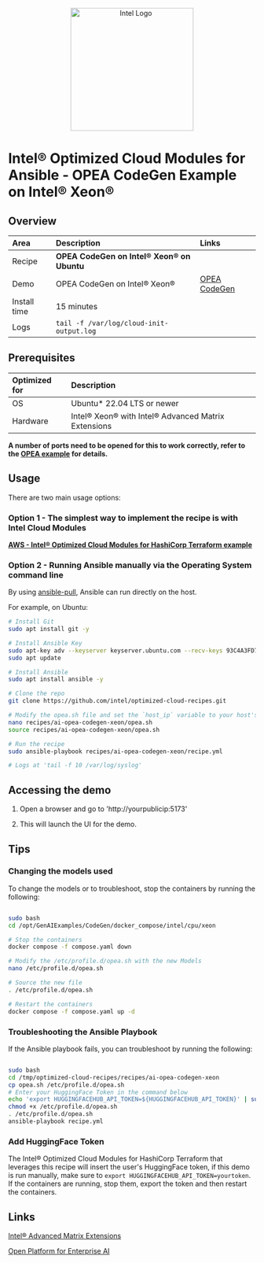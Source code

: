 <p align="center">
  <img src="https://github.com/intel/optimized-cloud-recipes/blob/main/images/logo-classicblue-800px.png?raw=true" alt="Intel Logo" width="250"/>
</p>

# Intel® Optimized Cloud Modules for Ansible - OPEA CodeGen Example on Intel® Xeon®

## Overview

| Area   | Description                                                 | Links |
| :----- | :---------------------------------------------------------- | :-------- |
| Recipe | **OPEA CodeGen on Intel® Xeon® on Ubuntu** ||
Demo | OPEA CodeGen on Intel® Xeon® |  [OPEA CodeGen](https://github.com/opea-project/GenAIExamples/tree/main/CodeGen/docker_compose/intel/cpu/xeon) |
| Install time | 15 minutes | |
| Logs | `tail -f /var/log/cloud-init-output.log`| |

## Prerequisites

| Optimized for | Description                              |
| :------------ | :--------------------------------------- |
| OS            | Ubuntu* 22.04 LTS or newer               |
| Hardware      | Intel® Xeon® with Intel® Advanced Matrix Extensions |

**A number of ports need to be opened for this to work correctly, refer to the [OPEA example](https://github.com/opea-project/GenAIExamples/tree/main/CodeGen/docker_compose/intel/cpu/xeon) for details.**

## Usage

There are two main usage options:

### Option 1 - The simplest way to implement the recipe is with Intel Cloud Modules

[**AWS - Intel® Optimized Cloud Modules for HashiCorp Terraform example**](https://github.com/intel/terraform-intel-aws-vm/tree/main/examples/gen-ai-xeon-opea-codegen)

### Option 2 - Running Ansible manually via the Operating System command line

By using [ansible-pull](https://docs.ansible.com/ansible/latest/cli/ansible-pull.html), Ansible can run directly on the host.

For example, on Ubuntu:

```bash
# Install Git 
sudo apt install git -y

# Install Ansible Key
sudo apt-key adv --keyserver keyserver.ubuntu.com --recv-keys 93C4A3FD7BB9C367
sudo apt update

# Install Ansible
sudo apt install ansible -y

# Clone the repo
git clone https://github.com/intel/optimized-cloud-recipes.git

# Modify the opea.sh file and set the `host_ip` variable to your host's IP and uncomment and set your Huggingface Token, then source the opea.sh file
nano recipes/ai-opea-codegen-xeon/opea.sh
source recipes/ai-opea-codegen-xeon/opea.sh

# Run the recipe
sudo ansible-playbook recipes/ai-opea-codegen-xeon/recipe.yml

# Logs at 'tail -f 10 /var/log/syslog'
```

## Accessing the demo

1. Open a browser and go to 'http://yourpublicip:5173'

2. This will launch the UI for the demo.

## Tips

### Changing the models used

To change the models or to troubleshoot, stop the containers by running the following:

```bash

sudo bash
cd /opt/GenAIExamples/CodeGen/docker_compose/intel/cpu/xeon

# Stop the containers
docker compose -f compose.yaml down

# Modify the /etc/profile.d/opea.sh with the new Models
nano /etc/profile.d/opea.sh

# Source the new file
. /etc/profile.d/opea.sh

# Restart the containers
docker compose -f compose.yaml up -d

```

### Troubleshooting the Ansible Playbook  

If the Ansible playbook fails, you can troubleshoot by running the following:

```bash

sudo bash
cd /tmp/optimized-cloud-recipes/recipes/ai-opea-codegen-xeon
cp opea.sh /etc/profile.d/opea.sh
# Enter your HuggingFace Token in the command below
echo 'export HUGGINGFACEHUB_API_TOKEN=${HUGGINGFACEHUB_API_TOKEN}' | sudo tee -a /etc/profile.d/opea.sh
chmod +x /etc/profile.d/opea.sh
. /etc/profile.d/opea.sh
ansible-playbook recipe.yml

```

### Add HuggingFace Token

The Intel® Optimized Cloud Modules for HashiCorp Terraform that leverages this recipe will insert the user's HuggingFace token, if this demo is run manually, make sure to `export HUGGINGFACEHUB_API_TOKEN=yourtoken`. If the containers are running, stop them, export the token and then restart the containers.

## Links

[Intel® Advanced Matrix Extensions](https://www.intel.com/content/www/us/en/products/docs/accelerator-engines/advanced-matrix-extensions/overview.html)

[Open Platform for Enterprise AI](https://opea.dev/)

